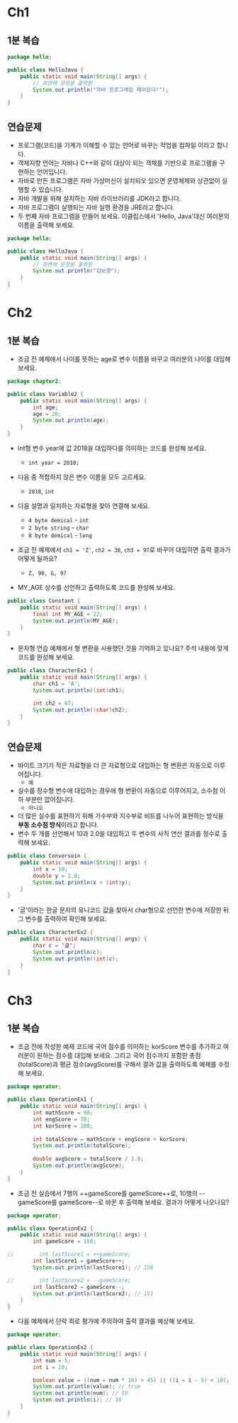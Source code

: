 # Ch1

## 1분 복습

```java
package hello;

public class HelloJava {
    public static void main(String[] args) {
        // 화면에 문장을 출력함
        System.out.println("자바 프로그래밍 재미있다!");
    }
}
```

## 연습문제

- 프로그램(코드)을 기계가 이해할 수 있는 언어로 바꾸는 작업을 컴파일 이라고 합니다.
- 객체지향 언어는 자바나 C++와 같이 대상이 되는 객체를 기반으로 프로그램을 구현하는 언어입니다.
- 자바로 만든 프로그램은 자바 가상머신이 설치되오 있으면 운영체제와 상관없이 실행할 수 있습니다.
- 자바 개발을 위해 설치하는 자바 라이브러리를 JDK라고 합니다.
- 자바 프로그램이 실행되는 자바 실행 환경을 JRE라고 합니다.
- 두 번째 자바 프로그램을 만들어 보세요. 이클립스에서 'Hello, Java'대신 여러분의 이름을 출력해 보세요.

```java
package hello;

public class HelloJava {
    public static void main(String[] args) {
        // 화면에 문장을 출력함
        System.out.println("김보경");
    }
}
```

# Ch2

## 1분 복습

- 조금 전 예제에서 나이를 뜻하는 age로 변수 이름을 바꾸고 여러분의 나이를 대입해 보세요.

```java
package chapter2;

public class Variable2 {
    public static void main(String[] args) {
        int age;
        age = 26;
        System.out.println(age);
    }
}
```

- int형 변수 year에 값 2018을 대입하다를 의미하는 코드를 완성해 보세요.
  - `int year = 2018;`
- 다음 중 적합하지 않은 변수 이름을 모두 고르세요.
  - `2018`, `int`
- 다음 설명과 일치하는 자료형을 찾아 연결해 보세요.
  - `4 byte demical` - `int`
  - `2 byte string` - `char`
  - `8 byte demical` - `long`

- 조금 전 예제에서 `ch1 = 'Z'`, `ch2 = 38`, `ch3 = 97`로 바꾸어 대입하면 출력 결과가 어떻게 될까요?
  - `Z, 90, &, 97`
- MY_AGE 상수를 선언하고 출력하도록 코드를 완성해 보세요.

```java
public class Constant {
    public static void main(String[] args) {
        final int MY_AGE = 22;
        System.out.println(MY_AGE);
    }
}
```

- 문자형 연습 예제에서 형 변환을 사용했던 것을 기억하고 있나요? 주석 내용에 맞게 코드를 완성해 보세요.

```java
public class CharacterEx1 {
    public static void main(String[] args) {
        char ch1 = 'A';
        System.out.println((int)ch1);

        int ch2 = 67;
        System.out.println((char)ch2);
    }
}
```

## 연습문제

- 바이트 크기가 작은 자료형을 더 큰 자료형으로 대입하는 형 변환은 자동으로 이루어집니다.
  - `예`
- 실수를 정수형 변수에 대입하는 경우에 형 변환이 자동으로 이루어지고, 소수점 이하 부분만 없어집니다.
  - `아니오`
- 더 많은 실수를 표현하기 위해 가수부와 지수부로 비트를 나누어 표현하는 방식을 **부동 소수점 방식**이라고 합니다.
- 변수 두 개를 선언해서 10과 2.0을 대입하고 두 변수의 사칙 연산 결과를 정수로 출력해 보세요.

```java
public class Conversoin {
    public static void main(String[] args) {
        int x = 10;
        double y = 2.0;
        System.out.println(x + (int)y);
    }
}
```

- '글'이라는 한글 문자의 유니코드 값을 찾아서 char형으로 선언한 변수에 저장한 뒤 그 변수를 출력하여 확인해 보세요.

```java
public class CharacterEx2 {
    public static void main(String[] args) {
        char c = '글';
        System.out.println(c);
        System.out.println((int)c);
    }
}
```

# Ch3

## 1분 복습

- 조금 전에 작성한 예제 코드에 국어 점수를 의미하는 korScore 변수를 추가하고 여러분이 원하는 점수를 대입해 보세요. 그리고 국어 점수까지 포함한 총점(totalScore)과 평균 점수(avgScore)를 구해서 결과 값을 출력하도록 예제를 수정해 보세요.

```java
package operator;

public class OperationEx1 {
    public static void main(String[] args) {
        int mathScore = 90;
        int engScore = 70;
        int korScore = 100;
        
        int totalScore = mathScore + engScore + korScore;
        System.out.println(totalScore);
        
        double avgScore = totalScore / 3.0;
        System.out.println(avgScore);
    }
}
```

- 조금 전 실습에서 7행의 ++gameScore를 gameScore++로, 10행의 --gameScore를 gameScore--로 바꾼 후 출력해 보세요. 결과가 어떻게 나오나요?

```java
package operator;

public class OperationEx2 {
    public static void main(String[] args) {
        int gameScore = 150;

//        int lastScore1 = ++gameScore;
        int lastScore1 = gameScore++;
        System.out.println(lastScore1); // 150

//        int lastScore2 = --gameScore;
        int lastScore2 = gameScore--;
        System.out.println(lastScore2); // 151
    }
}
```

- 다음 예제에서 단락 회로 평가에 주의하여 출력 결과를 예상해 보세요.

```java
package operator;

public class OperationEx2 {
    public static void main(String[] args) {
        int num = 5;
        int i = 10;

        boolean value = ((num = num * 10) > 45) || ((i = i - 5) < 10);
        System.out.println(value); // true
        System.out.println(num); // 50
        System.out.println(i); // 10
    }
}
```


